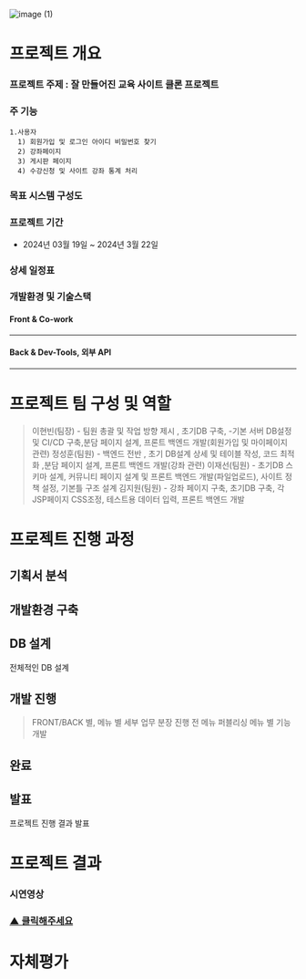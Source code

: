 
![image (1)](https://github.com/HyunBeenL/Chproject4/assets/122505474/b24f8c0a-280e-4b69-b0c1-b8e10c587e10)

# 프로젝트 개요
### 프로젝트 주제 : 잘 만들어진 교육 사이트 클론 프로젝트 
### 주 기능 
```
1.사용자
  1) 회원가입 및 로그인 아이디 비밀번호 찾기
  2) 강좌페이지
  3) 게시판 페이지
  4) 수강신청 및 사이트 강좌 통계 처리
```
### 목표 시스템 구성도


### 프로젝트 기간
- 2024년 03월 19일 ~ 2024년 3월 22일
### 상세 일정표


### 개발환경 및 기술스택
#### Front & Co-work
----
#### Back & Dev-Tools, 외부 API
----



# 프로젝트 팀 구성 및 역할
>이현빈(팀장) - 팀원 총괄 및 작업 방향 제시 , 초기DB 구축, -기본 서버 DB설정 및 CI/CD 구축,분담 페이지 설계, 프론트 백엔드 개발(회원가입 및 마이페이지 관련)
>정성훈(팀원) - 백엔드 전반 , 초기 DB설계 상세 및 테이블 작성, 코드 최적화 ,분담 페이지 설계, 프론트 백엔드 개발(강좌 관련)
>이재선(팀원) - 초기DB 스키마 설계, 커뮤니티 페이지 설계 및 프론트 백엔드 개발(파일업로드), 사이트 정책 설정, 기본틀 구조 설계
>김지원(팀원) - 강좌 페이지 구축, 초기DB 구축, 각 JSP페이지 CSS조정, 테스트용 데이터 입력, 프론트 백엔드 개발


# 프로젝트 진행 과정

## 기획서 분석


## 개발환경 구축


## DB 설계
전체적인 DB 설계


## 개발 진행
>FRONT/BACK 별, 메뉴 별 세부 업무 분장 진행
>전 메뉴 퍼블리싱
>메뉴 별 기능 개발


## 완료



## 발표
프로젝트 진행 결과 발표




# 프로젝트 결과

### 시연영상


### [▲ 클릭해주세요](https://youtu.be/ylN7Dk0iXWg)

# 자체평가




















